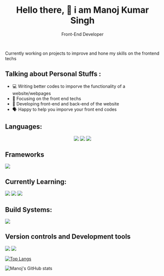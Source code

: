 <h1 align="center">Hello there, 👋 i am Manoj Kumar Singh</h1>
<p align="center">Front-End Developer</p><br>
<p>Currently working on projects to improve and hone my skills on the frontend techs</p>
<h2>Talking about Personal Stuffs : </h2>
<ul>
  <li>💻 Writing better codes to imporve the functionality of a website/webpages</li>
  <li>🎯 Focusing on the front end techs</li>
  <li>🥅 Developing front-end and back-end of the website</li>
  <li>🗣️ Happy to help you imporve your front end codes</li>
</ul>
<h2>Languages:</h2>
<div align="center">
    <a>
      <img src="https://img.shields.io/badge/html5-%23E34F26.svg?style=for-the-badge&logo=html5&logoColor=white"/>
    </a>  
    <a>
      <img src="https://img.shields.io/badge/css3-%231572B6.svg?style=for-the-badge&logo=css3&logoColor=white"/>
    </a>
    <a>
      <img src="https://img.shields.io/badge/javascript-%23323330.svg?style=for-the-badge&logo=javascript&logoColor=%23F7DF1E"/>
    </a>
</div>

<h2>Frameworks</h2>
 <a>
      <img src="https://img.shields.io/badge/react-%2320232a.svg?style=for-the-badge&logo=react&logoColor=%2361DAFB"/>
 </a>
<h2>Currently Learning:</h2>
<div>
  <a>
    <img src="https://img.shields.io/badge/jquery-%230769AD.svg?style=for-the-badge&logo=jquery&logoColor=white"/>
  </a>
    <a>
      <img src="https://img.shields.io/badge/redux-%23593d88.svg?style=for-the-badge&logo=redux&logoColor=white"/>
    </a>
    <a>
      <img src="https://img.shields.io/badge/React_Router-CA4245?style=for-the-badge&logo=react-router&logoColor=white"/>
    </a>
</div>
<h2>Build Systems:</h2>
<a>
  <img src="https://img.shields.io/badge/webpack-%238DD6F9.svg?style=for-the-badge&logo=webpack&logoColor=black"/>
</a>
<h2>Version controls and Development tools</h2>
<div>
  <a>
  <img src="https://img.shields.io/badge/github-%23121011.svg?style=for-the-badge&logo=github&logoColor=white"/>
</a>
  <a>
  <img src="https://img.shields.io/badge/Visual%20Studio%20Code-0078d7.svg?style=for-the-badge&logo=visual-studio-code&logoColor=white"/>
</a>
</div>

[![Top Langs](https://github-readme-stats.vercel.app/api/top-langs/?username=dev-mksingh&layout=donut-vertical)](https://github.com/dev-mksingh/github-readme-stats)


![Manoj's GitHub stats](https://github-readme-stats.vercel.app/api?username=dev-mksingh&show_icons=true&theme=radical)
